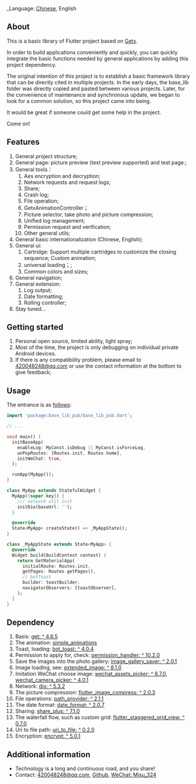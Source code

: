 <!--
This README describes the package. If you publish this package to pub.dev,
this README's contents appear on the landing page for your package.

For information about how to write a good package README, see the guide for
[writing package pages](https://dart.dev/guides/libraries/writing-package-pages).

For general information about developing packages, see the Dart guide for
[creating packages](https://dart.dev/guides/libraries/create-library-packages)
and the Flutter guide for
[developing packages and plugins](https://flutter.dev/developing-packages).
-->
_Language: [Chinese](README.zh-cn.md), English

## About

This is a basic library of Flutter project based on [Getx](https://github.com/jonataslaw/getx/blob/master/README.zh-cn.md).

In order to build applications conveniently and quickly, you can quickly integrate the basic functions needed by general applications by adding this project dependency.

The original intention of this project is to establish a basic framework library that can be directly cited in multiple projects. In the early days, the base_lib folder was directly copied and pasted between various projects. Later, for the convenience of maintenance and synchronous update, we began to look for a common solution, so this project came into being.

It would be great if someone could get some help in the project.

Come on!

## Features

1. General project structure;
2. General page: picture preview (text preview supported) and test page.;
3. General tools：
   1. Aes encryption and decryption;
   2. Network requests and request logs; 
   3. Share; 
   4. Crash log; 
   5. File operation; 
   6. GetxAnimationController； 
   7. Picture selector, take photo and picture compression; 
   8. Unified log management; 
   9. Permission request and verification; 
   10. Other general utils; 
4. General basic internationalization (Chinese, English);
5. General ui:
   1. Cartridge: Support multiple cartridges to customize the closing sequence; Custom animation;
   2. universal loading；;
   3. Common colors and sizes;
6. General navigation;
7. General extension:
   1. Log output;
   2. Date formatting;
   3. Rolling controller;
8. Stay tuned...

## Getting started

1. Personal open source, limited ability, light spray;
2. Most of the time, the project is only debugging on individual private Android devices. 
3. If there is any compatibility problem, please email to [420048248@qq.com](mailto:420048248@qq.com) or use the contact information at the bottom to give feedback;


## Usage

The entrance is as [follows](example/lib/main.dart):

```dart
import 'package:base_lib_pub/base_lib_pub.dart';

// ...

void main() {
  initBaseApp(
    enableLog: MyConst.isDebug || MyConst.isForceLog,
    unPopRoutes: [Routes.init, Routes.home],
    initWeChat: true,
  );

  runApp(MyApp());
}

class MyApp extends StatefulWidget {
  MyApp({super.key}) {
    /// network util init
    initDio(baseUrl: '');
  }

  @override
  State<MyApp> createState() => _MyAppState();
}

class _MyAppState extends State<MyApp> {
  @override
  Widget build(BuildContext context) {
    return GetMaterialApp(
      initialRoute: Routes.init,
      getPages: Routes.getPages(),
      // botToast
      builder: toastBuilder,
      navigatorObservers: [toastObserver],
    );
  }
}
```

## Dependency

1. Basis: [get: ^ 4.6.5](https://pub.dev/packages/get)
2. The animation: [simple_animations](https://pub.dev/packages/simple_animations)
3. Toast, loading: [bot_toast: ^ 4.0.4](https://pub.dev/packages/bot_toast)
4. Permission to apply for, check: [permission_handler: ^ 10.2.0](https://pub.dev/packages/permission_handler)
5. Save the images into the photo gallery: [image_gallery_saver: ^ 2.0.1](https://pub.dev/packages/)
6. Image loading, see: [extended_image: ^ 8.1.0](https://pub.dev/packages/extended_image)
7. Imitation WeChat choose image: [wechat_assets_picker: ^ 8.7.0](https://pub.dev/packages/wechat_assets_picker), [wechat_camera_picker: ^ 4.0.1](https://pub.dev/packages/)
8. Network: [dio: ^ 5.3.2](https://pub.dev/packages/wechat_camera_picker)
9. The picture compression: [flutter_image_compress: ^ 2.0.3](https://pub.dev/packages/flutter_image_compress)
10. File operations: [path_provider: ^ 2.1.1](https://pub.dev/packages/path_provider)
11. The date format: [date_format: ^ 2.0.7](https://pub.dev/packages/date_format)
12. Sharing: [share_plus: ^ 7.1.0](https://pub.dev/packages/share_plus)
13. The waterfall flow, such as custom grid: [flutter_staggered_grid_view: ^ 0.7.0](https://pub.dev/packages/flutter_staggered_grid_view)
14. Uri to file path: [uri_to_file: ^ 0.2.0](https://pub.dev/packages/uri_to_file)
15. Encryption: [encrypt: ^ 5.0.1](https://pub.dev/packages/encrypt)


## Additional information

- Technology is a long and continuous road, and you share!
- Contact:  [420048248@qq.com](mailto:420048248@qq.com), [Github](https://github.com/Static1014/base_lib_pub.git), [WeChat: Misu_324]()
